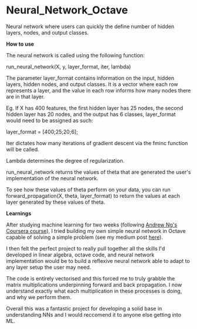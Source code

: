 # Neural_Network_Octave
Neural network where users can quickly the define number of hidden layers, nodes, and output classes. 

<b>How to use</b>

The neural network is called using the following function:

run_neural_network(X, y, layer_format, iter, lambda)

The parameter layer_format contains information on the input, hidden layers, hidden nodes, and output classes. It is a vector where each row represents a layer, and the value in each row informs how many nodes there are in that layer.

Eg. If X has 400 features, the first hidden layer has 25 nodes, the second hidden layer has 20 nodes, and the output has 6 classes, layer_format would need to be assigned as such:

layer_format = [400;25;20;6];

Iter dictates how many iterations of gradient descent via the fminc function will be called. 

Lambda determines the degree of regularization.

run_neural_network returns the values of theta that are generated the user's implementation of the neural network. 

To see how these values of theta perform on your data, you can run forward_propagation(X, theta, layer_format) to return the values at each layer generated by these values of theta.

<b>Learnings</b>

After studying machine learning for two weeks (following <a href="https://www.coursera.org/learn/machine-learning">Andrew Ng's Coursera course</a>), I tried building my own simple neural network in Octave capable of solving a simple problem (see my medium post <a href="https://medium.com/@samuellynnevans/a-simple-vectorised-neural-network-in-octave-in-11-lines-of-code-b17ed9894f48">here</a>).

I then felt the perfect project to really pull together all the skills I'd developed in linear algebra, octave code, and neural network implementation would be to build a reflexive neural network able to adapt to any layer setup the user may need.

The code is entirely vectorised and this forced me to truly grabble the matrix multiplications underpinning forward and back propagation. I now understand exactly what each multiplication in these processes is doing, and why we perform them.

Overall this was a fantastic project for developing a solid base in understanding NNs and I would reccomend it to anyone else getting into ML.
